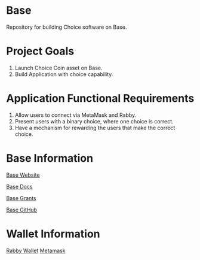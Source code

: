 # Base
Repository for building Choice software on Base.

# Project Goals

1. Launch Choice Coin asset on Base.
2. Build Application with choice capability.

# Application Functional Requirements

1. Allow users to connect via MetaMask and Rabby.
2. Present users with a binary choice, where one choice is correct.
3. Have a mechanism for rewarding the users that make the correct choice.

# Base Information

[Base Website](https://www.base.org/)

[Base Docs](https://www.base.org/build?utm_source=basedocs&utm_medium=hero)

[Base Grants](https://paragraph.xyz/@grants.base.eth/calling-based-builders?utm_source=dotorg&utm_medium=nav)

[Base GitHub](https://github.com/base-org)

# Wallet Information

[Rabby Wallet](https://rabby.io/)
[Metamask](https://metamask.io/) 

